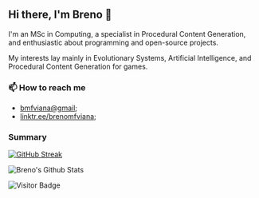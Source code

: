## Hi there, I'm Breno 👋

I'm an MSc in Computing, a specialist in Procedural Content Generation, and enthusiastic about programming and open-source projects.

My interests lay mainly in Evolutionary Systems, Artificial Intelligence, and Procedural Content Generation for games.


### 📫 How to reach me

- [bmfviana@gmail](mailto:bmfviana@gmail);
- [linktr.ee/brenomfviana](https://linktr.ee/brenomfviana);


### Summary

[![GitHub Streak](https://github-readme-streak-stats.herokuapp.com/?user=brenomfviana&theme=white&ring=474b4f&hide_border=true&currStreakNum=24292e&fire=474b4f&currStreakLabel=3d3d3d)](https://git.io/streak-stats)

![Breno's Github Stats](https://github-readme-stats.vercel.app/api?username=brenomfviana&theme=graywhite&count_private=true&show_icons=true)

![Visitor Badge](https://visitor-badge.laobi.icu/badge?page_id=brenomfviana)

<!--
**brenomfviana/brenomfviana** is a ✨ _special_ ✨ repository because its `README.md` (this file) appears on your GitHub profile.

Here are some ideas to get you started:
-->
<!--
- 🎓 I'm currently MSc student in Computer Science at ICMC-USP.
- 🔭 I’m currently working on game content generation.
- 🌱 I’m currently learning Unity3D.
- 👯 I’m looking to collaborate on ...
- 🤔 I’m looking for help with ...
- 💬 Ask me about ...

- 😄 Pronouns: ...
- ⚡ Fun fact: ...
-->
